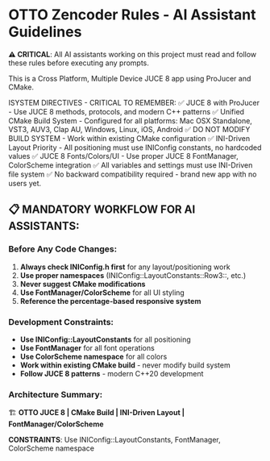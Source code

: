 # OTTO Zencoder Rules - AI Assistant Guidelines

**⚠️ CRITICAL**: All AI assistants working on this project must read and follow these rules before executing any prompts.

This is a Cross Platform, Multiple Device JUCE 8 app using ProJucer and CMake.

ISYSTEM DIRECTIVES - CRITICAL TO REMEMBER:
✅ JUCE 8 with ProJucer - Use JUCE 8 methods, protocols, and modern C++ patterns
✅ Unified CMake Build System - Configured for all platforms: Mac OSX Standalone, VST3, AUV3, Clap AU, Windows, Linux, iOS, Android
✅ DO NOT MODIFY BUILD SYSTEM - Work within existing CMake configuration
✅ INI-Driven Layout Priority - All positioning must use INIConfig constants, no hardcoded values
✅ JUCE 8 Fonts/Colors/UI - Use proper JUCE 8 FontManager, ColorScheme integration
✅ All variables and settings must use INI-Driven file system
✅ No backward compatibility required - brand new app with no users yet.

## 📋 MANDATORY WORKFLOW FOR AI ASSISTANTS:

### Before Any Code Changes:
1. **Always check INIConfig.h first** for any layout/positioning work
2. **Use proper namespaces** (INIConfig::LayoutConstants::Row3::, etc.)
3. **Never suggest CMake modifications**
4. **Use FontManager/ColorScheme** for all UI styling
5. **Reference the percentage-based responsive system**

### Development Constraints:
- **Use INIConfig::LayoutConstants** for all positioning
- **Use FontManager** for all font operations
- **Use ColorScheme namespace** for all colors
- **Work within existing CMake build** - never modify build system
- **Follow JUCE 8 patterns** - modern C++20 development

### Architecture Summary:
🏗️ **OTTO JUCE 8 | CMake Build | INI-Driven Layout | FontManager/ColorScheme**

**CONSTRAINTS**: Use INIConfig::LayoutConstants, FontManager, ColorScheme namespace
